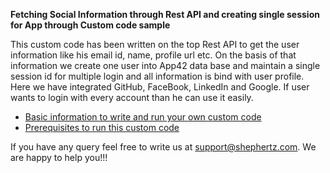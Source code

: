 __Fetching Social Information through Rest API and creating single session for App through Custom code sample__ 

This custom code has been written on the top Rest API to get the user information like his email id, name, profile url etc. On the basis of that information we create one user into App42 data base and maintain a single session id for multiple login and all information is bind with user profile. Here we have integrated GitHub, FaceBook, LinkedIn and Google. If user wants to login with every account than he can use it easily.

* [Basic information to write and run your own custom code](https://github.com/HimanshuSShephertz/SocialInfo/wiki/Basic-information-to-write-and-run-your-own-custom-code)
* [Prerequisites to run this custom code](https://github.com/HimanshuSShephertz/SocialInfo/wiki/Prerequisites-to-run-this-custom-code)

If you have any query feel free to write us at support@shephertz.com. We are happy to help you!!!

